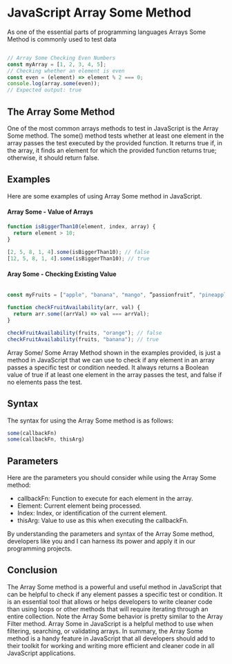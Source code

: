 # JavaScript Array Some Method

As one of the essential parts of programming languages Arrays Some Method is commonly used to test data

```js

// Array Some Checking Even Numbers
const myArray = [1, 2, 3, 4, 5];
// Checking whether an element is even
const even = (element) => element % 2 === 0;
console.log(array.some(even));
// Expected output: true
```

## The Array Some Method

One of the most common arrays methods to test in JavaScript is the Array Some method. The some() method tests whether at least one element in the array passes the test executed by the provided function. It returns true if, in the array, it finds an element for which the provided function returns true; otherwise, it should return false.

## Examples
Here are some examples of using Array Some method in JavaScript.

#### Array Some - Value of Arrays

```js
function isBiggerThan10(element, index, array) {
  return element > 10;
}

[2, 5, 8, 1, 4].some(isBiggerThan10); // false
[12, 5, 8, 1, 4].some(isBiggerThan10); // true

```
 
 
#### Aray Some - Checking Existing Value


```js

const myFruits = ["apple", "banana", "mango", ”passionfruit”, "pineapple"];
 
function checkFruitAvailability(arr, val) {
  return arr.some((arrVal) => val === arrVal);
}

checkFruitAvailability(fruits, "orange"); // false
checkFruitAvailability(fruits, "banana"); // true

```

Array Some/ Some Array Method shown in the examples provided, is just a method in JavaScript that we can use to check if any element in an array passes a specific test or condition needed. It always returns a Boolean value of true if at least one element in the array passes the test, and false if no elements pass the test. 


## Syntax
The syntax for using the Array Some method is as follows:

```js
some(callbackFn)
some(callbackFn, thisArg)
```
## Parameters

Here are the parameters you should consider while using the Array Some method:

- callbackFn: Function to execute for each element in the array.
- Element: Current element being processed.
- Index: Index, or identification of the current element.
- thisArg: Value to use as this when executing the callbackFn.

By understanding the parameters and syntax of the Array Some method, developers like you and I can harness its power and apply it in our programming projects.


## Conclusion

The Array Some method is a powerful and useful method in JavaScript that can be helpful to check if any element passes a specific test or condition. It is an essential tool that allows or helps developers to write cleaner code than using loops or other methods that will require iterating through an entire collection. Note the Array Some behavior is pretty similar to the Array Filter method. Array Some in JavaScript is a helpful method to use when filtering, searching, or validating arrays. In summary, the Array Some method is a handy feature in JavaScript that all developers should add to their toolkit for working and writing more efficient and cleaner code in all JavaScript applications.
